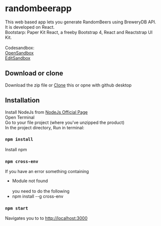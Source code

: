 # randombeerapp
This web based app lets you generate RandomBeers using BreweryDB API. It is developed on React. 
<br>
Bootstarp: Paper Kit React, a freeby Bootstrap 4, React and Reactstrap UI Kit.
<br><br>
Codesandbox:
<br>
[OpenSandbox](https://e2048.sse.codesandbox.io/) 
<br>
[EditSandbox](https://codesandbox.io/s/currying-snow-e2048)


## Download or clone
Download the zip file or [Clone](https://github.com/thekuldeepjoshi/randombeerapp.git) this or opne with github desktop


## Installation
Install NodeJs from [NodeJs Official Page](https://nodejs.org/en/)
<br>
Open Terminal
<br>
Go to your file project (where you've unzipped the product)
<br>
In the project directory, Run in terminal:

### `npm install`

Install npm

### `npm cross-env`
If you have an error something containing
* Module not found
<br><br>
you need to do the following
* npm install --g cross-env


### `npm start`
Navigates you to to [http://localhost:3000](http://localhost:3000)




